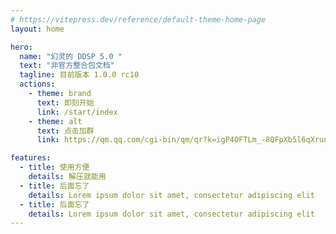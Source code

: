 ```yaml
---
# https://vitepress.dev/reference/default-theme-home-page
layout: home

hero:
  name: "幻灵的 DDSP 5.0 "
  text: "非官方整合包文档"
  tagline: 目前版本 1.0.0 rc10
  actions:
    - theme: brand
      text: 即刻开始
      link: /start/index
    - theme: alt
      text: 点击加群
      link: https://qm.qq.com/cgi-bin/qm/qr?k=igP4OFTLm_-8QFpXb5l6qXrunFYJDMDt&jump_from=webapi&authKey=KlzIXtfCZmCm7mv+gFS7GXnUm+cL1DQ2OVoqaY8IOUxxREnIoAnIDHcJOHbQLTo0

features:
  - title: 使用方便
    details: 解压就能用
  - title: 后面忘了
    details: Lorem ipsum dolor sit amet, consectetur adipiscing elit
  - title: 后面忘了
    details: Lorem ipsum dolor sit amet, consectetur adipiscing elit
---
```

